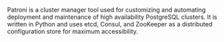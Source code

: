 Patroni is a cluster manager tool used for customizing and automating deployment and maintenance of high availability PostgreSQL clusters. It is written in Python and uses etcd, Consul, and ZooKeeper as a distributed configuration store for maximum accessibility. 